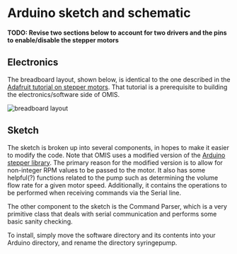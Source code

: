 # Arduino sketch and schematic

**TODO: Revise two sections below to account for two drivers and the pins to enable/disable the stepper motors**

## Electronics

The breadboard layout, shown below, is identical to the one described in the [Adafruit tutorial on stepper motors](https://learn.adafruit.com/adafruit-arduino-lesson-16-stepper-motors/parts?view=all).  That tutorial is a prerequisite to building the electronics/software side of OMIS.  

![breadboard layout](https://cdn-learn.adafruit.com/assets/assets/000/002/495/medium640/learn_arduino_fritzing.jpg?1396783754)

## Sketch

The sketch is broken up into several components, in hopes to make it easier to modify the code.  Note that OMIS uses a modified version of the [Arduino stepper library](https://www.arduino.cc/en/Reference/Stepper).  The primary reason for the modified version is to allow for non-integer RPM values to be passed to the motor.  It also has some helpful(?) functions related to the pump such as determining the volume flow rate for a given motor speed.   Additionally, it contains the operations to be performed when receiving commands via the Serial line.

The other component to the sketch is the Command Parser, which is a very primitive class that deals with serial communication and performs some basic sanity checking.

To install, simply move the software directory and its contents into your Arduino directory, and rename the directory syringepump.





